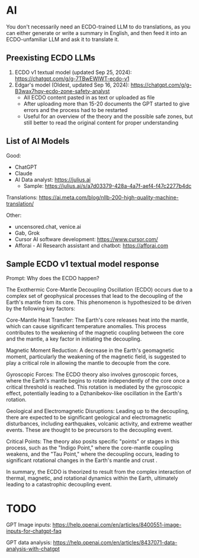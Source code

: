 # AI

You don't necessarily need an ECDO-trained LLM to do translations, as you can either generate or write a summary in English, and then feed it into an ECDO-unfamiliar LLM and ask it to translate it.

## Preexisting ECDO LLMs

1. ECDO v1 textual model (updated Sep 25, 2024): https://chatgpt.com/g/g-7TBwEWlWT-ecdo-v1
2. Edgar's model (Oldest, updated Sep 16, 2024): https://chatgpt.com/g/g-B3wax7hqy-ecdo-zone-safety-analyst
	- All ECDO content pasted in as text or uploaded as file
	- After uploading more than 15-20 documents the GPT started to give errors and the process had to be restarted
	- Useful for an overview of the theory and the possible safe zones, but still better to read the original content for proper understanding

## List of AI Models

Good:
- ChatGPT
- Claude
- AI Data analyst: https://julius.ai
	- Sample: https://julius.ai/s/a7d03379-428a-4a7f-aef4-f47c2277b4dc

Translations: https://ai.meta.com/blog/nllb-200-high-quality-machine-translation/

Other:
- uncensored.chat, venice.ai
- Gab, Grok
- Cursor AI software development: https://www.cursor.com/
- Afforai - AI Research assistant and chatbot: https://afforai.com

## Sample ECDO v1 textual model response

Prompt: Why does the ECDO happen?

The Exothermic Core-Mantle Decoupling Oscillation (ECDO) occurs due to a complex set of geophysical processes that lead to the decoupling of the Earth's mantle from its core. This phenomenon is hypothesized to be driven by the following key factors:

Core-Mantle Heat Transfer: The Earth's core releases heat into the mantle, which can cause significant temperature anomalies. This process contributes to the weakening of the magnetic coupling between the core and the mantle, a key factor in initiating the decoupling.

Magnetic Moment Reduction: A decrease in the Earth's geomagnetic moment, particularly the weakening of the magnetic field, is suggested to play a critical role in allowing the mantle to decouple from the core.

Gyroscopic Forces: The ECDO theory also involves gyroscopic forces, where the Earth's mantle begins to rotate independently of the core once a critical threshold is reached. This rotation is mediated by the gyroscopic effect, potentially leading to a Dzhanibekov-like oscillation in the Earth's rotation.

Geological and Electromagnetic Disruptions: Leading up to the decoupling, there are expected to be significant geological and electromagnetic disturbances, including earthquakes, volcanic activity, and extreme weather events. These are thought to be precursors to the decoupling event.

Critical Points: The theory also posits specific "points" or stages in this process, such as the "Indigo Point," where the core-mantle coupling weakens, and the "Tau Point," where the decoupling occurs, leading to significant rotational changes in the Earth's mantle and crust .

In summary, the ECDO is theorized to result from the complex interaction of thermal, magnetic, and rotational dynamics within the Earth, ultimately leading to a catastrophic decoupling event.

# TODO

GPT Image inputs: https://help.openai.com/en/articles/8400551-image-inputs-for-chatgpt-faq

GPT data analysis: https://help.openai.com/en/articles/8437071-data-analysis-with-chatgpt